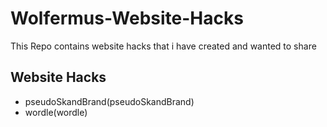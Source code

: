 # Wolfermus-Website-Hacks

This Repo contains website hacks that i have created and wanted to share

## Website Hacks

- pseudoSkandBrand(pseudoSkandBrand)
- wordle(wordle)
